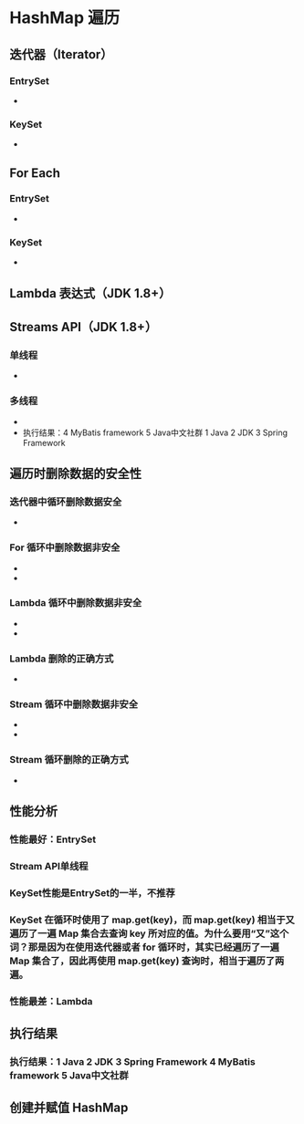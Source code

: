 # HashMap 遍历

## 迭代器（Iterator）

### EntrySet 

- 

### KeySet 

- 

## For Each

### EntrySet 

- 

### KeySet 

- 

## Lambda 表达式（JDK 1.8+）

### 

## Streams API（JDK 1.8+）

### 单线程

- 

### 多线程

- 
- 执行结果：4 MyBatis framework 5 Java中文社群 1 Java 2 JDK 3 Spring Framework

## 遍历时删除数据的安全性

### 迭代器中循环删除数据安全

- 

### For 循环中删除数据非安全

- 
- 

### Lambda 循环中删除数据非安全

- 
- 

### Lambda 删除的正确方式

- 

### Stream 循环中删除数据非安全

- 
- 

### Stream 循环删除的正确方式

- 

## 性能分析

### 

### 性能最好：EntrySet

### Stream API单线程

### KeySet性能是EntrySet的一半，不推荐

### KeySet 在循环时使用了 map.get(key)，而 map.get(key) 相当于又遍历了一遍 Map 集合去查询 key 所对应的值。为什么要用“又”这个词？那是因为在使用迭代器或者 for 循环时，其实已经遍历了一遍 Map 集合了，因此再使用 map.get(key) 查询时，相当于遍历了两遍。

### 性能最差：Lambda 

## 执行结果

### 执行结果：1 Java 2 JDK 3 Spring Framework 4 MyBatis framework 5 Java中文社群

## 创建并赋值 HashMap

### 

